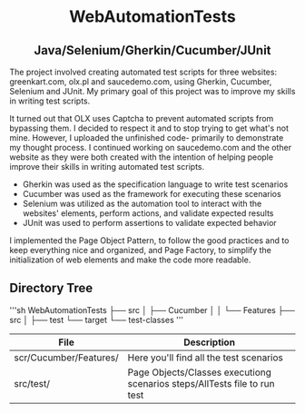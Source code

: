 <h1 align="center">WebAutomationTests</h1>
<h2 align="center">Java/Selenium/Gherkin/Cucumber/JUnit</h2>


The project involved creating automated test scripts for three websites: greenkart.com, olx.pl and saucedemo.com, using Gherkin, Cucumber, Selenium and JUnit. My primary goal of this project was to improve my skills in writing test scripts.

It turned out that OLX uses Captcha to prevent automated scripts from bypassing them. I decided to respect it and to stop trying to get what's not mine. However, I uploaded the unfinished code- primarily to demonstrate my thought process. 
I continued working on saucedemo.com and the other website as they were both created with the intention of helping people improve their skills in writing automated test scripts.

- Gherkin was used as the specification language to write test scenarios
- Cucumber was used as the framework for executing these scenarios 
- Selenium was utilized as the automation tool to interact with the websites' elements, perform actions, and validate expected results 
- JUnit was used to perform assertions to validate expected behavior

I implemented the Page Object Pattern, to follow the good practices and to keep everything nice and organized, and Page Factory, to simplify the initialization of web elements and make the code more readable.

## Directory Tree

'''sh
WebAutomationTests
├── src
│   ├── Cucumber
│   │   └── Features
├── src
│   ├── test
└── target
    └── test-classes
'''

| File | Description |
| ------ | ------ |
| scr/Cucumber/Features/ | Here you'll find all the test scenarios |
| src/test/| Page Objects/Classes executiong scenarios steps/AllTests file to run test |

